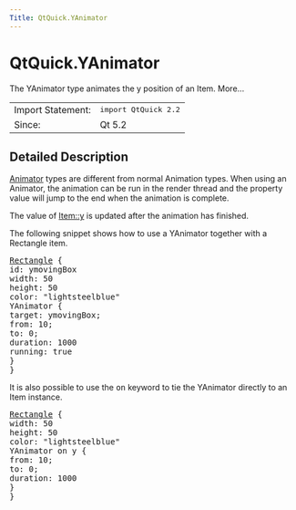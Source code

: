 ```yaml
---
Title: QtQuick.YAnimator
---
```


# QtQuick.YAnimator

<span class="subtitle"></span>
<!-- $$$YAnimator-brief -->
<p>The YAnimator type animates the y position of an Item. More...</p>
<!-- @@@YAnimator -->
<table class="alignedsummary">
<tr><td class="memItemLeft rightAlign topAlign"> Import Statement:</td><td class="memItemRight bottomAlign"> </b><tt>import QtQuick 2.2</tt></td></tr><tr><td class="memItemLeft rightAlign topAlign"> Since:</td><td class="memItemRight bottomAlign">  Qt 5.2</td></tr></table><ul>
</ul>
<!-- $$$YAnimator-description -->
<h2>Detailed Description</h2>
<p><a href="QtQuick.Animator.md">Animator</a> types are different from normal Animation types. When using an Animator, the animation can be run in the render thread and the property value will jump to the end when the animation is complete.</p>
<p>The value of <a href="QtQuick.Item.md#y-prop">Item::y</a> is updated after the animation has finished.</p>
<p>The following snippet shows how to use a YAnimator together with a Rectangle item.</p>
<pre class="qml"><span class="type"><a href="QtQuick.Rectangle.md">Rectangle</a></span> {
<span class="name">id</span>: <span class="name">ymovingBox</span>
<span class="name">width</span>: <span class="number">50</span>
<span class="name">height</span>: <span class="number">50</span>
<span class="name">color</span>: <span class="string">&quot;lightsteelblue&quot;</span>
<span class="type">YAnimator</span> {
<span class="name">target</span>: <span class="name">ymovingBox</span>;
<span class="name">from</span>: <span class="number">10</span>;
<span class="name">to</span>: <span class="number">0</span>;
<span class="name">duration</span>: <span class="number">1000</span>
<span class="name">running</span>: <span class="number">true</span>
}
}</pre>
<p>It is also possible to use the <tt>on</tt> keyword to tie the YAnimator directly to an Item instance.</p>
<pre class="qml"><span class="type"><a href="QtQuick.Rectangle.md">Rectangle</a></span> {
<span class="name">width</span>: <span class="number">50</span>
<span class="name">height</span>: <span class="number">50</span>
<span class="name">color</span>: <span class="string">&quot;lightsteelblue&quot;</span>
YAnimator on <span class="name">y</span> {
<span class="name">from</span>: <span class="number">10</span>;
<span class="name">to</span>: <span class="number">0</span>;
<span class="name">duration</span>: <span class="number">1000</span>
}
}</pre>
<!-- @@@YAnimator -->
